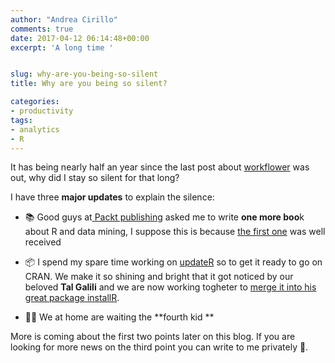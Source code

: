 ```yaml
---
author: "Andrea Cirillo"
comments: true
date: 2017-04-12 06:14:48+00:00
excerpt: 'A long time '


slug: why-are-you-being-so-silent
title: Why are you being so silent?

categories:
- productivity
tags:
- analytics
- R
---
```


It has being nearly half an year since the last post about [workflower](https://andreacirilloblog.wordpress.com/2016/09/21/📊-streamline-your-analysis-linking-r-to-sas-and-more-the-workflower-experiment-🖥/) was out, why did I stay so silent for that long?

I have three **major updates** to explain the silence:



	
  * 📚 Good guys at[ Packt publishing](https://www.packtpub.com) asked me to write **one more boo**k about R and data mining, I suppose this is because [the first one](https://andreacirilloblog.wordpress.com/2016/05/11/over-50-practical-recipes-for-data-analysis-with-r-in-one-book/) was well received

	
  * 📦 I spend my spare time working on [updateR](https://andreacirilloblog.wordpress.com/2015/10/22/updater-package-update-r-version-with-a-function-on-mac-osx/) so to get it ready to go on CRAN. We make it so shining and bright that it got noticed by our beloved **Tal Galili** and we are now working togheter to [merge it into his great package installR](https://github.com/RobertMyles/installr).

	
  * 👶🏻 We at home are waiting the **fourth kid **


More is coming about the first two points later on this blog. If you are looking for more news on the third point you can write to me privately 🙂.

